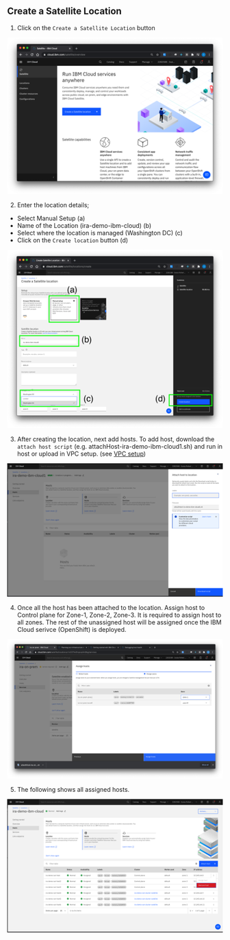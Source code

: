 ## Create a Satellite Location


1. Click on the `Create a Satellite Location` button

![create_sat_loc](./images/create_sat_loc.png)

2. Enter the location details; 

* Select Manual Setup (a)
* Name of the Location (ira-demo-ibm-cloud) (b)
* Select where the location is managed (Washington DC) (c)
* Click on the `Create location` button (d)

![create_sat_loc_details](./images/create_sat_loc_details.png)

3. After creating the location, next add hosts. To add host, download the `attach host script` (e.g. attachHost-ira-demo-ibm-cloud1.sh) and run in host or upload in VPC setup. (see [VPC setup](vpc-setup.md))

![add-sat-host](./images/add-sat-host.png)

4. Once all the host has been attached to the location. Assign host to Control plane for Zone-1, Zone-2, Zone-3. It is required to assign host to all zones. The rest of the unassigned host will be assigned once the IBM Cloud serivce (OpenShift) is deployed.

![images/sat-assign-host](./images/sat-assign-host.png)

5. The following shows all assigned hosts.

![assign-sat-host](./images/assign-sat-host.png)

 